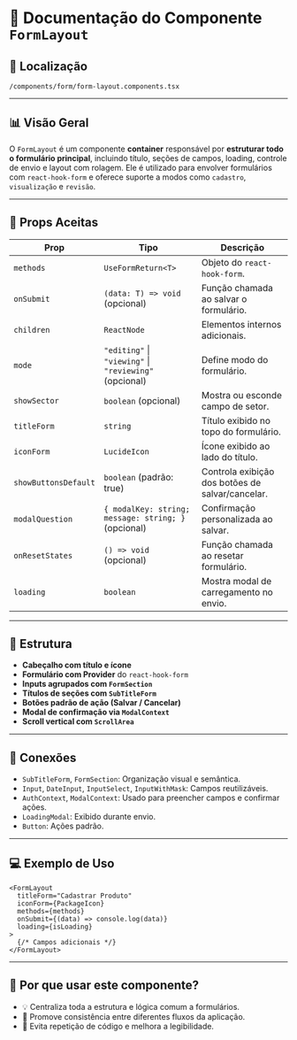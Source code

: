 # 📁 Documentação do Componente `FormLayout`

## 📁 Localização
`/components/form/form-layout.components.tsx`

---

## 📊 Visão Geral

O `FormLayout` é um componente **container** responsável por **estruturar todo o formulário principal**, incluindo título, seções de campos, loading, controle de envio e layout com rolagem. Ele é utilizado para envolver formulários com `react-hook-form` e oferece suporte a modos como `cadastro`, `visualização` e `revisão`.

---

## 🧩 Props Aceitas

| Prop             | Tipo                           | Descrição |
|------------------|--------------------------------|-----------|
| `methods`        | `UseFormReturn<T>`             | Objeto do `react-hook-form`. |
| `onSubmit`       | `(data: T) => void` (opcional) | Função chamada ao salvar o formulário. |
| `children`       | `ReactNode`                    | Elementos internos adicionais. |
| `mode`           | `"editing"` \| `"viewing"` \| `"reviewing"` (opcional) | Define modo do formulário. |
| `showSector`     | `boolean` (opcional)           | Mostra ou esconde campo de setor. |
| `titleForm`      | `string`                       | Título exibido no topo do formulário. |
| `iconForm`       | `LucideIcon`                   | Ícone exibido ao lado do título. |
| `showButtonsDefault` | `boolean` (padrão: true)   | Controla exibição dos botões de salvar/cancelar. |
| `modalQuestion`  | `{ modalKey: string; message: string; }` (opcional) | Confirmação personalizada ao salvar. |
| `onResetStates`  | `() => void` (opcional)        | Função chamada ao resetar formulário. |
| `loading`        | `boolean`                      | Mostra modal de carregamento no envio. |

---

## 🧱 Estrutura

- **Cabeçalho com título e ícone**
- **Formulário com Provider** do `react-hook-form`
- **Inputs agrupados com `FormSection`**
- **Títulos de seções com `SubTitleForm`**
- **Botões padrão de ação (Salvar / Cancelar)**
- **Modal de confirmação via `ModalContext`**
- **Scroll vertical com `ScrollArea`**

---

## 🔗 Conexões

- `SubTitleForm`, `FormSection`: Organização visual e semântica.
- `Input`, `DateInput`, `InputSelect`, `InputWithMask`: Campos reutilizáveis.
- `AuthContext`, `ModalContext`: Usado para preencher campos e confirmar ações.
- `LoadingModal`: Exibido durante envio.
- `Button`: Ações padrão.

---

## 💻 Exemplo de Uso

```tsx
<FormLayout
  titleForm="Cadastrar Produto"
  iconForm={PackageIcon}
  methods={methods}
  onSubmit={(data) => console.log(data)}
  loading={isLoading}
>
  {/* Campos adicionais */}
</FormLayout>
```

---

## 🧠 Por que usar este componente?

- 💡 Centraliza toda a estrutura e lógica comum a formulários.
- 🧱 Promove consistência entre diferentes fluxos da aplicação.
- 🔁 Evita repetição de código e melhora a legibilidade.
